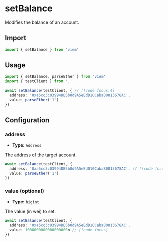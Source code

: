 # setBalance

Modifies the balance of an account.

## Import 

```ts
import { setBalance } from 'viem'
```

## Usage

```ts
import { setBalance, parseEther } from 'viem'
import { testClient } from '.'
 
await setBalance(testClient, { // [!code focus:4]
  address: '0xa5cc3c03994DB5b0d9A5eEdD10CabaB0813678AC',
  value: parseEther('1')
})
```

## Configuration

### address

- **Type:** `Address`

The address of the target account.

```ts
await setBalance(testClient, {
  address: '0xa5cc3c03994DB5b0d9A5eEdD10CabaB0813678AC', // [!code focus]
  value: parseEther('1')
})
```

### value (optional)

- **Type:** `bigint`

The value (in wei) to set.

```ts
await setBalance(testClient, {
  address: '0xa5cc3c03994DB5b0d9A5eEdD10CabaB0813678AC',
  value: 1000000000000000000n // [!code focus]
})
```